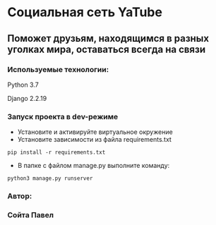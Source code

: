 # Социальная сеть YaTube


## Поможет друзьям, находящимся в разных уголках мира, оставаться всегда на связи
### Используемые технологии:
Python 3.7

Django 2.2.19

### Запуск проекта в dev-режиме
- Установите и активируйте виртуальное окружение
- Установите зависимости из файла requirements.txt
```
pip install -r requirements.txt
``` 
- В папке с файлом manage.py выполните команду:
```
python3 manage.py runserver
```

### Автор: 
### Сойта Павел
